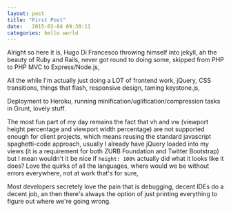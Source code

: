 ```yaml
---
layout: post
title: "First Post"
date:   2015-02-04 09:30:11
categories: hello world
---
```

Alright so here it is, Hugo Di Francesco throwing himself into jekyll, ah the beauty of Ruby and Rails, never got round to doing some, skipped from PHP to PHP MVC to Express/Node.js,

All the while I'm actually just doing a LOT of frontend work, jQuery, CSS transitions, things that flash, responsive design, taming keystone.js,

Deployment to Heroku, running minification/uglification/compression tasks in Grunt, lovely stuff.

The most fun part of my day remains the fact that <span class='.k'>vh</span> and <span class='.k'>vw</span> (viewport height percentage and viewport width percentage) are not supported enough for client projects, which means reusing the standard javascript spaghetti-code approach, usually I already have jQuery loaded into my views (it is a requirement for both ZURB Foundation and Twitter Bootstrap) but I mean wouldn't it be nice if <code>height: 100%</code> actually did what it looks like it does? Love the quirks of all the languages, where would we be without errors everywhere, not at work that's for sure,

Most developers secretely love the pain that is debugging, decent IDEs do a decent job, an then there's always the option of just printing everything to figure out where we're going wrong.